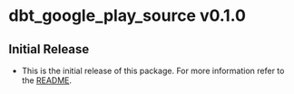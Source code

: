 # dbt_google_play_source v0.1.0

## Initial Release
- This is the initial release of this package. For more information refer to the [README](/README.md).